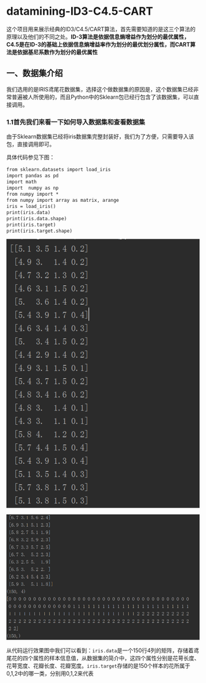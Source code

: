 # datamining-ID3-C4.5-CART
这个项目用来展示经典的ID3/C4.5/CART算法，首先需要知道的是这三个算法的原理以及他们的不同之处。****__ID-3算法是依据信息熵增益作为划分的最优属性，C4.5是在ID-3的基础上依据信息熵增益率作为划分的最优划分属性，而CART算法是依据基尼系数作为划分的最优属性__****
## 一、数据集介绍
我们选用的是IRIS鸢尾花数据集，选择这个做数据集的原因是，这个数据集已经非常普遍被人所使用的，而且Python中的Sklearn包已经行包含了该数据集，可以直接调用。

### 1.1首先我们来看一下如何导入数据集和查看数据集

由于Sklearn数据集已经将iris数据集完整封装好，我们为了方便，只需要导入该包，直接调用即可。

具体代码参见下图：

```
from sklearn.datasets import load_iris
import pandas as pd
import math
import  numpy as np
from numpy import *
from numpy import array as matrix, arange
iris = load_iris()
print(iris.data)
print(iris.data.shape)
print(iris.target)
print(iris.target.shape)

```
![image](https://github.com/Gaoshiguo/datamining-ID3-C4.5-CART/blob/master/iris-image/1.png)

![image](https://github.com/Gaoshiguo/datamining-ID3-C4.5-CART/blob/master/iris-image/2.png)

从代码运行效果图中我们可以看到：`iris.data`是一个150行4列的矩阵，存储着鸢尾花的四个属性的样本信息值，从数据集的简介中，这四个属性分别是花萼长度、花萼宽度、花瓣长度、花瓣宽度。`iris.target`存储的是150个样本的花所属于0,1,2中的哪一类，分别用0,1,2来代表

